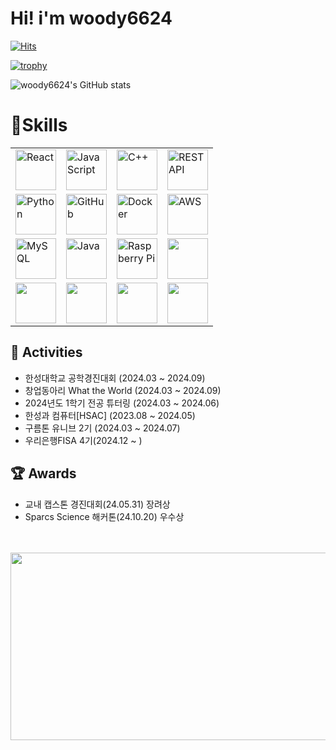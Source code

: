 # Hi! i'm woody6624 
[![Hits](https://hits.seeyoufarm.com/api/count/incr/badge.svg?url=https%3A%2F%2Fgithub.com%2Fwoody6624%2Fhit-counter&count_bg=%2379C83D&title_bg=%23555555&icon=&icon_color=%23E7E7E7&title=hits&edge_flat=false)](https://hits.seeyoufarm.com)


[![trophy](https://github-profile-trophy.vercel.app/?username=woody6624)](https://github.com/woody6624/github-profile-trophy)


![woody6624's GitHub stats](https://github-readme-stats.vercel.app/api?username=woody6624&show_icons=true&theme=radical)

# 💪Skills
<table style="border-collapse: collapse;">
  <tr>
    <td><img src="https://techstack-generator.vercel.app/react-icon.svg" alt="React" width="65" height="65" /></td>
    <td><img src="https://techstack-generator.vercel.app/js-icon.svg" alt="JavaScript" width="65" height="65" /></td>
    <td><img src="https://techstack-generator.vercel.app/cpp-icon.svg" alt="C++" width="65" height="65" /></td>
    <td><img src="https://techstack-generator.vercel.app/restapi-icon.svg" alt="REST API" width="65" height="65" /></td>
  </tr>
  <tr>
    <td><img src="https://techstack-generator.vercel.app/python-icon.svg" alt="Python" width="65" height="65" /></td>
    <td><img src="https://techstack-generator.vercel.app/github-icon.svg" alt="GitHub" width="65" height="65" /></td>
    <td><img src="https://techstack-generator.vercel.app/docker-icon.svg" alt="Docker" width="65" height="65" /></td>
    <td><img src="https://techstack-generator.vercel.app/aws-icon.svg" alt="AWS" width="65" height="65" /></td>
  </tr>
  <tr>
    <td><img src="https://techstack-generator.vercel.app/mysql-icon.svg" alt="MySQL" width="65" height="65" /></td>
    <td><img src="https://techstack-generator.vercel.app/java-icon.svg" alt="Java" width="65" height="65" /></td>
    <td><img src="https://techstack-generator.vercel.app/raspberrypi-icon.svg" alt="Raspberry Pi" width="65" height="65" /></td>
    <td><img src="https://skillicons.dev/icons?i=elasticsearch"  width="65" height="65"/></td>
  </tr>
  <tr>
    <td><img src="https://skillicons.dev/icons?i=githubactions"  width="65" height="65"/></td>
    <td><img src="https://skillicons.dev/icons?i=jenkins"  width="65" height="65"/></td>
    <td><img src="https://skillicons.dev/icons?i=linux"  width="65" height="65"/></td>
    <td><img src="https://skillicons.dev/icons?i=spring"  width="65" height="65"/></td>
  </tr>
  
</table>

## 🎒 Activities
- 한성대학교 공학경진대회 (2024.03 ~ 2024.09)
- 창업동아리 What the World (2024.03 ~ 2024.09)
- 2024년도 1학기 전공 튜터링 (2024.03 ~ 2024.06)
- 한성과 컴퓨터[HSAC] (2023.08 ~ 2024.05)
- 구름톤 유니브 2기 (2024.03 ~ 2024.07)
- 우리은행FISA 4기(2024.12 ~ )

## 🏆 Awards
- 교내 캡스톤 경진대회(24.05.31) 장려상
- Sparcs Science 해커톤(24.10.20) 우수상

<br>
<br>
<a href="https://github.com/devxb/gitanimals">
<img
  src="https://render.gitanimals.org/farms/woody6624"
  width="600"
  height="300"
/>
</a>
